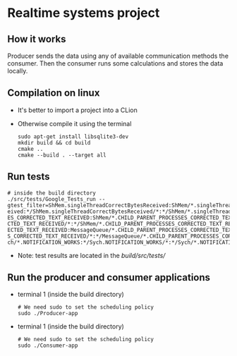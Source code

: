 # Realtime systems project

## How it works

Producer sends the data using any of available communication methods the consumer. Then the consumer runs some calculations and stores the data locally.

## Compilation on linux

- It's better to import a project into a CLion
- Otherwise compile it using the terminal 

    ```shell script
    sudo apt-get install libsqlite3-dev
    mkdir build && cd build
    cmake ..
    cmake --build . --target all
    ```  
  
## Run tests

```shell script
# inside the build directory
./src/tests/Google_Tests_run --gtest_filter=ShMem.singleThreadCorrectBytesReceived:ShMem/*.singleThreadCorrectBytesRec\
eived:*/ShMem.singleThreadCorrectBytesReceived/*:*/ShMem/*.singleThreadCorrectBytesReceived:ShMem.CHILD_PARENT_PROCESS\
ES_CORRECTED_TEXT_RECEIVED:ShMem/*.CHILD_PARENT_PROCESSES_CORRECTED_TEXT_RECEIVED:*/ShMem.CHILD_PARENT_PROCESSES_CORRE\
CTED_TEXT_RECEIVED/*:*/ShMem/*.CHILD_PARENT_PROCESSES_CORRECTED_TEXT_RECEIVED:MessageQueue.CHILD_PARENT_PROCESSES_CORR\
ECTED_TEXT_RECEIVED:MessageQueue/*.CHILD_PARENT_PROCESSES_CORRECTED_TEXT_RECEIVED:*/MessageQueue.CHILD_PARENT_PROCESSE\
S_CORRECTED_TEXT_RECEIVED/*:*/MessageQueue/*.CHILD_PARENT_PROCESSES_CORRECTED_TEXT_RECEIVED:Sych.NOTIFICATION_WORKS:Sy\
ch/*.NOTIFICATION_WORKS:*/Sych.NOTIFICATION_WORKS/*:*/Sych/*.NOTIFICATION_WORKS
```

- Note: test results are located in the _build/src/tests/_

## Run the producer and consumer applications

- terminal 1 (inside the build directory)

    ```shell script
    # We need sudo to set the scheduling policy
    sudo ./Producer-app
    ```

- terminal 1 (inside the build directory)

    ```shell script
    # We need sudo to set the scheduling policy
    sudo ./Consumer-app
    ```